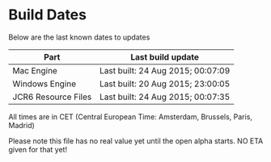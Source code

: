 # Build Dates

Below are the last known dates to updates

Part | Last build update
-----|-----
Mac Engine | Last built: 24 Aug 2015; 00:07:09
Windows Engine | Last built: 20 Aug 2015; 23:00:05
JCR6 Resource Files | Last built: 24 Aug 2015; 00:07:35
All times are in CET (Central European Time: Amsterdam, Brussels, Paris, Madrid)


Please note this file has no real value yet until the open alpha starts. NO ETA given for that yet!
